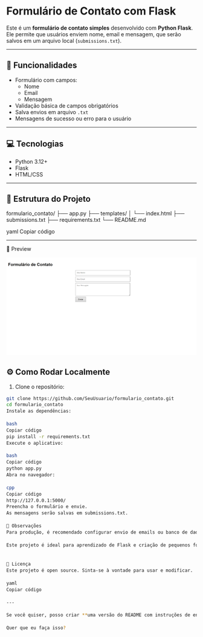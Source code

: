 # Formulário de Contato com Flask

Este é um **formulário de contato simples** desenvolvido com **Python Flask**. Ele permite que usuários enviem nome, email e mensagem, que serão salvos em um arquivo local (`submissions.txt`).  

---

## 🚀 Funcionalidades

- Formulário com campos:
  - Nome
  - Email
  - Mensagem
- Validação básica de campos obrigatórios
- Salva envios em arquivo `.txt`
- Mensagens de sucesso ou erro para o usuário

---

## 💻 Tecnologias

- Python 3.12+
- Flask
- HTML/CSS

---

## 📂 Estrutura do Projeto

formulario_contato/
├── app.py
├── templates/
│ └── index.html
├── submissions.txt
├── requirements.txt
└── README.md

yaml
Copiar código

---

📸 Preview

![Preview do Formulário](Captura1.png)

## ⚙️ Como Rodar Localmente

1. Clone o repositório:

```bash
git clone https://github.com/SeuUsuario/formulario_contato.git
cd formulario_contato
Instale as dependências:

bash
Copiar código
pip install -r requirements.txt
Execute o aplicativo:

bash
Copiar código
python app.py
Abra no navegador:

cpp
Copiar código
http://127.0.0.1:5000/
Preencha o formulário e envie.
As mensagens serão salvas em submissions.txt.

📝 Observações
Para produção, é recomendado configurar envio de emails ou banco de dados.

Este projeto é ideal para aprendizado de Flask e criação de pequenos formulários interativos.


📄 Licença
Este projeto é open source. Sinta-se à vontade para usar e modificar.

yaml
Copiar código

---

Se você quiser, posso criar **uma versão do README com instruções de envio de email automático**, que deixaria o formulário funcional sem precisar abrir o `.txt`.  

Quer que eu faça isso?
